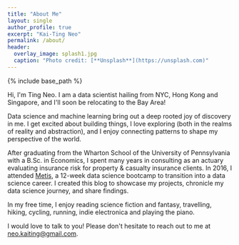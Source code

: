 ```yaml
---
title: "About Me"
layout: single
author_profile: true
excerpt: "Kai-Ting Neo"
permalink: /about/
header:
  overlay_image: splash1.jpg
  caption: "Photo credit: [**Unsplash**](https://unsplash.com)"
---
```


{% include base_path %}

Hi, I'm Ting Neo. I am a data scientist hailing from NYC, Hong Kong and Singapore, and I'll soon be relocating to the Bay Area! 
 
Data science and machine learning bring out a deep rooted joy of discovery in me. I get excited about building things, I love exploring (both in the realms of reality and abstraction), and I enjoy connecting patterns to shape my perspective of the world. 

After graduating from the Wharton School of the University of Pennsylvania with a B.Sc. in Economics, I spent many years in consulting as an actuary evaluating insurance risk for property & casualty insurance clients. In 2016, I attended [Metis](http://www.thisismetis.com/), a 12-week data science bootcamp to transition into a data science career. I created this blog to showcase my projects, chronicle my data science journey, and share findings.

In my free time, I enjoy reading science fiction and fantasy, travelling, hiking, cycling, running, indie electronica and playing the piano.

I would love to talk to you! Please don't hesitate to reach out to me at <neo.kaiting@gmail.com>.